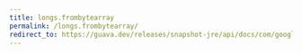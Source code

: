 ```yaml
---
title: longs.frombytearray
permalink: /longs.frombytearray/
redirect_to: https://guava.dev/releases/snapshot-jre/api/docs/com/google/common/primitives/Longs.html#fromByteArray-byte:A-
---
```

